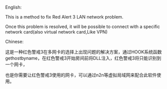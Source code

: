 English:


  This is a method to fix Red Alert 3 LAN network problem.
  
  Once this problem is resolved, it will be possible to connect with a specific network card(also virtual network card,Like VPN)
  
Chinese:

  这是一种红色警戒3在多网卡的选择上出现问题的解决方案，通过HOOK系统函数gethostbyname，在红色警戒3开始房间前将DLL注入，红色警戒3将只能识别到一个网卡，

也是你需要让红色警戒3使用的网卡，可以通过n2n等虚拟局域网来配合此软件使用。
